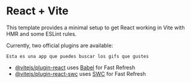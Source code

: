 # React + Vite

This template provides a minimal setup to get React working in Vite with HMR and some ESLint rules.

Currently, two official plugins are available:

    Esta es una app que puedes buscar los gifs que gustes

- [@vitejs/plugin-react](https://github.com/vitejs/vite-plugin-react/blob/main/packages/plugin-react/README.md) uses [Babel](https://babeljs.io/) for Fast Refresh
- [@vitejs/plugin-react-swc](https://github.com/vitejs/vite-plugin-react-swc) uses [SWC](https://swc.rs/) for Fast Refresh
